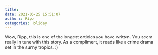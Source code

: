 ```yaml
---
title: 
date: 2021-06-25 15:51:07
authors: Ripp
categories: Holiday
---
```


 Wow, Ripp, this is one of the longest articles you have written. You seem really in tune with this story.  As a compliment, it reads like a crime drama set in the sunny tropics.
:)